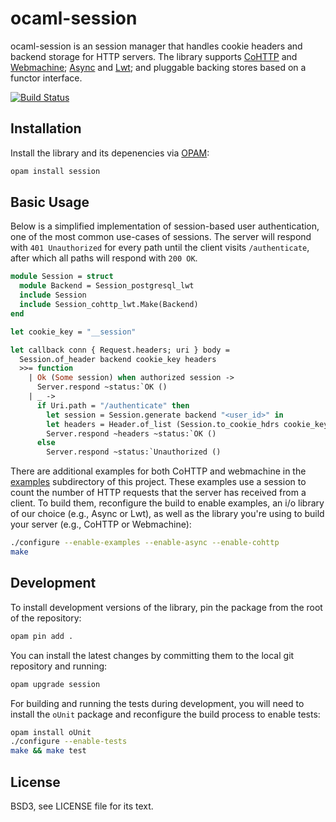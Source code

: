 # ocaml-session

ocaml-session is an session manager that handles cookie headers and backend
storage for HTTP servers. The library supports [CoHTTP][] and [Webmachine][];
[Async][] and [Lwt][]; and pluggable backing stores based on a functor
interface.

[![Build Status](https://github.com/inhabitedtype/ocaml-session/workflows/build/badge.svg)](https://github.com/inhabitedtype/ocaml-session/actions?query=workflow%3A%22build%22)

[CoHTTP]: https://github.com/mirage/ocaml-cohttp
[Webmachine]: https://github.com/inhabitedtype/ocaml-webmachine
[Async]: https://ocaml.janestreet.com/ocaml-core/111.28.00/doc/
[Lwt]: http://ocsigen.org/lwt/

## Installation

Install the library and its depenencies via [OPAM][opam]:

[opam]: http://opam.ocaml.org/

```bash
opam install session
```

## Basic Usage

Below is a simplified implementation of session-based user authentication, one
of the most common use-cases of sessions. The server will respond with `401
Unauthorized` for every path until the client visits `/authenticate`, after
which all paths will respond with `200 OK`.

```ocaml
module Session = struct
  module Backend = Session_postgresql_lwt
  include Session
  include Session_cohttp_lwt.Make(Backend)
end

let cookie_key = "__session"

let callback conn { Request.headers; uri } body =
  Session.of_header backend cookie_key headers
  >>= function
    | Ok (Some session) when authorized session ->
      Server.respond ~status:`OK ()
    | _ ->
      if Uri.path = "/authenticate" then
        let session = Session.generate backend "<user_id>" in
        let headers = Header.of_list (Session.to_cookie_hdrs cookie_key session) in
        Server.respond ~headers ~status:`OK ()
      else
        Server.respond ~status:`Unauthorized ()
```

There are additional examples for both CoHTTP and webmachine in the
[examples][] subdirectory of this project. These examples use a session to
count the number of HTTP requests that the server has received from a client.
To build them, reconfigure the build to enable examples, an i/o library of our
choice (e.g., Async or Lwt), as well as the library you're using to build your
server (e.g., CoHTTP or Webmachine):

[examples]: https://github.com/inhabitedtype/ocaml-session/tree/master/examples

```bash
./configure --enable-examples --enable-async --enable-cohttp
make
```

## Development

To install development versions of the library, pin the package from the root
of the repository:

```bash
opam pin add .
```

You can install the latest changes by committing them to the local git
repository and running:

```bash
opam upgrade session
```

For building and running the tests during development, you will need to install
the `oUnit` package and reconfigure the build process to enable tests:

```bash
opam install oUnit
./configure --enable-tests
make && make test
```

## License

BSD3, see LICENSE file for its text.
